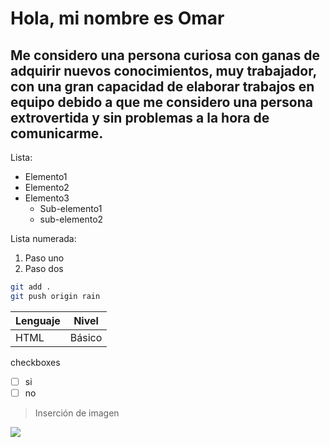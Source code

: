 # **Hola, mi nombre es Omar**
## Me considero una persona curiosa con ganas de adquirir nuevos conocimientos, muy trabajador, con una gran capacidad de elaborar trabajos en equipo debido a que me considero una persona extrovertida y sin problemas a la hora de comunicarme.
Lista:
- Elemento1
- Elemento2
- Elemento3
  - Sub-elemento1
  - sub-elemento2

Lista numerada:
1. Paso uno
2. Paso dos

```bash
git add .
git push origin rain
```

|Lenguaje|Nivel|
|--------|-----|
|HTML    |Básico|

checkboxes

- [ ] si
- [ ] no

<!--comentario-->

> Inserción de imagen

<p> 
  <img src="‎e9e16baa-8658-484e-b204-df4e48c421e6.png">
</p>
